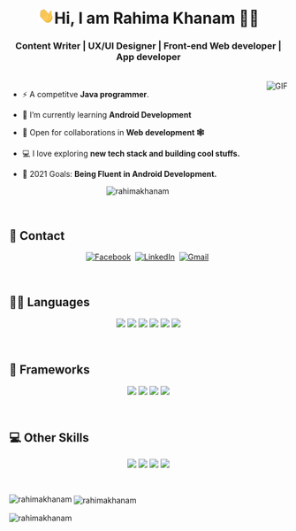 # <h1 align="center"> <img src="https://raw.githubusercontent.com/ABSphreak/ABSphreak/master/gifs/Hi.gif" width="30px">Hi, I am Rahima Khanam 👨‍💻</h1>
<h3 align="center">Content Writer | UX/UI Designer | Front-end Web developer | App developer</h3>

<br>

<img align="right" height="270px" alt="GIF" src="https://camo.githubusercontent.com/5ff9182d12e799168a3bb67b88df7388ae08ede3/68747470733a2f2f6d69726f2e6d656469756d2e636f6d2f6d61782f3837352f312a7164415731546a434e353768316c6275757a766368672e676966" />


- ⚡️ A competitve **Java programmer**.

- 🌱 I’m currently learning **Android Development**

- 🤝 Open for collaborations in **Web development 🕸️**

- 💻 I love exploring **new tech stack and building cool stuffs.**

- 🥅 2021 Goals: **Being Fluent in Android Development.**


<p align= "center"><img src="https://komarev.com/ghpvc/?username=rahimakhanam&label=Profile%20views&color=0e75b6&style=flat" alt="rahimakhanam" /></p>




<br>




<h2><b>📱 Contact </b></h2>
<p align="center">
<a href="https://www.facebook.com/rahima.khanam.54"><img src="https://img.shields.io/badge/facebook-%231877F2.svg?&style=for-the-badge&logo=facebook&logoColor=white" alt="Facebook" height="30" /></a>&nbsp;
<a href="https://www.linkedin.com/in/rahimakhanam"><img src="https://img.shields.io/badge/linkedin-%230077B5.svg?&style=for-the-badge&logo=linkedin&logoColor=white" alt="LinkedIn" height="30"/></a>&nbsp;
<a href="mailto:rahima.khanam45@gmail.com"><img src="https://img.shields.io/badge/gmail-%23D14836.svg?&style=for-the-badge&logo=gmail&logoColor=white" alt="Gmail" height="30"/></a>&nbsp;
</p>

<br>


<h2><b>👩‍💻 Languages</b></h2>
<p align="center">
<img src="https://img.shields.io/badge/Java-ED8B00?style=for-the-badge&logo=java&logoColor=white" height="30"/>
<img src="https://img.shields.io/badge/Python-3776AB?style=for-the-badge&logo=python&logoColor=white" height="30"/>
<img src="https://img.shields.io/badge/HTML5-E34F26?style=for-the-badge&logo=html5&logoColor=white" height="30"/>
<img src="https://img.shields.io/badge/CSS3-1572B6?style=for-the-badge&logo=css3&logoColor=white" height="30"/>
<img src="https://img.shields.io/badge/JavaScript-323330?style=for-the-badge&logo=javascript&logoColor=F7DF1E" height="30"/>
<img src="https://img.shields.io/badge/mysql-4479A1.svg?&style=for-the-badge&logo=mysql&logoColor=white" height="30"/>
</p>


<br>

<h2><b>🚀 Frameworks</b></h2>
<p align="center">
<img src="https://img.shields.io/badge/Sass-CC6699?style=for-the-badge&logo=sass&logoColor=white" height="30"/>
<img src="https://img.shields.io/badge/React-20232A?style=for-the-badge&logo=react&logoColor=61DAFB" height="30"/>
<img src="https://img.shields.io/badge/Bootstrap-563D7C?style=for-the-badge&logo=bootstrap&logoColor=white" height="30"/>
<img src="https://img.shields.io/badge/Git-F05032?style=for-the-badge&logo=git&logoColor=white" height="30"/>
</p>

<br>

<h2><b>💻 Other Skills</b></h2>
<p align="center">
<img src="https://img.shields.io/badge/Microsoft_Office-D83B01?style=for-the-badge&logo=microsoft-office&logoColor=white" height="30"/>
<img src="https://img.shields.io/badge/VS%20Code-007ACC.svg?&style=for-the-badge&logo=visual-studio-code&logoColor=white" height="30"/>
<img src="https://aleen42.github.io/badges/src/dreamweaver.svg" height="30"/>
<img src="https://aleen42.github.io/badges/src/flash.svg" height="30"/>

</p>

<br>

<p><img align="left" src="https://github-readme-stats.vercel.app/api/top-langs?username=rahimakhanam&show_icons=true&locale=en&layout=compact" alt="rahimakhanam" /></p>

<p>&nbsp;<img align="center" src="https://github-readme-stats.vercel.app/api?username=rahimakhanam&show_icons=true&locale=en" alt="rahimakhanam" /></p>


<p><img align="center" src="https://github-readme-streak-stats.herokuapp.com/?user=rahimakhanam&" alt="rahimakhanam" /></p>



	

